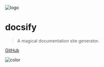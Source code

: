 ![logo](_media/icon.svg)

# docsify

> A magical documentation site generator.

[GitHub](https://github.com/BrucePhoebus/developer-note)

<!-- 背景图片 -->

<!-- ![](_media/bg.png) -->

<!-- 背景色 -->

![color](#f0f0f0)